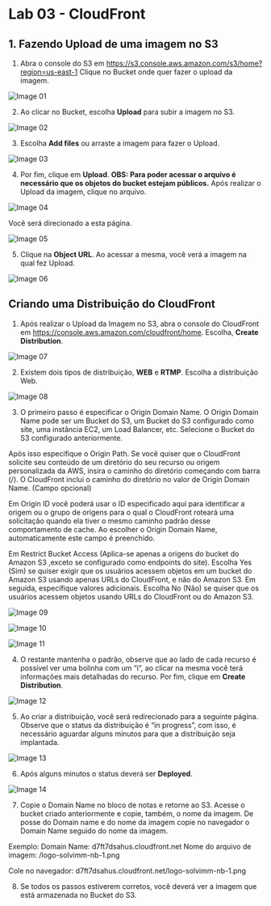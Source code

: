 # Lab 03 - CloudFront


## 1. Fazendo Upload de uma imagem no S3

1. Abra o console do S3 em  https://s3.console.aws.amazon.com/s3/home?region=us-east-1
Clique no Bucket onde quer fazer o upload da imagem.

![Image 01](https://d1b7vbmva6nnec.cloudfront.net/lab03/lab-03-cloudfront-01.png)

2. Ao clicar no Bucket, escolha **Upload** para subir a imagem no S3.

![Image 02](https://d1b7vbmva6nnec.cloudfront.net/lab03/lab-03-cloudfront-02.png)

3. Escolha **Add files** ou arraste a imagem para fazer o Upload.

![Image 03](https://d1b7vbmva6nnec.cloudfront.net/lab03/lab-03-cloudfront-03.png)

4. Por fim, clique em **Upload**.
**OBS: Para poder acessar o arquivo é necessário que os objetos do bucket estejam públicos.**
Após realizar o Upload da imagem, clique no arquivo.

![Image 04](https://d1b7vbmva6nnec.cloudfront.net/lab03/lab-03-cloudfront-04.png)

Você será direcionado a esta página.

![Image 05](https://d1b7vbmva6nnec.cloudfront.net/lab03/lab-03-cloudfront-05.png)

5. Clique na **Object URL**. Ao acessar a mesma, você verá a imagem na qual fez Upload.

![Image 06](https://d1b7vbmva6nnec.cloudfront.net/lab03/lab-03-cloudfront-06.png)


## Criando uma Distribuição do CloudFront

1. Após realizar o Upload da Imagem no S3, abra o console do CloudFront em https://console.aws.amazon.com/cloudfront/home.
Escolha, **Create Distribution**.

![Image 07](https://d1b7vbmva6nnec.cloudfront.net/lab03/lab-03-cloudfront-07.png)
 
2. Existem dois tipos de distribuição, **WEB** e **RTMP**. Escolha a distribuição Web.

![Image 08](https://d1b7vbmva6nnec.cloudfront.net/lab03/lab-03-cloudfront-08.png)

3. O primeiro passo é especificar o Origin Domain Name. O Origin Domain Name pode ser um Bucket do S3, um Bucket do S3 configurado como site, uma instância EC2, um Load Balancer, etc. Selecione o Bucket do S3 configurado anteriormente. 

Após isso especifique o Origin Path. Se você quiser que o CloudFront solicite seu conteúdo de um diretório do seu recurso ou origem personalizada da AWS, insira o caminho do diretório começando com barra (/). O CloudFront inclui o caminho do diretório no valor de Origin Domain Name. (Campo opcional)

Em Origin ID você poderá usar o ID especificado aqui para identificar a origem ou o grupo de origens para o qual o CloudFront roteará uma solicitação quando ela tiver o mesmo caminho padrão desse comportamento de cache. Ao escolher o Origin Domain Name, automaticamente este campo é preenchido.

Em Restrict Bucket Access (Aplica-se apenas a origens do bucket do Amazon S3 ,exceto se configurado como endpoints do site). Escolha Yes (Sim) se quiser exigir que os usuários acessem objetos em um bucket do Amazon S3 usando apenas URLs do CloudFront, e não do Amazon S3. Em seguida, especifique valores adicionais. Escolha No (Não) se quiser que os usuários acessem objetos usando URLs do CloudFront ou do Amazon S3.


![Image 09](https://d1b7vbmva6nnec.cloudfront.net/lab03/lab-03-cloudfront-09.png)

![Image 10](https://d1b7vbmva6nnec.cloudfront.net/lab03/lab-03-cloudfront-10.png)

![Image 11](https://d1b7vbmva6nnec.cloudfront.net/lab03/lab-03-cloudfront-11.png)


4. O restante mantenha o padrão, observe que ao lado de cada recurso é possível ver uma bolinha com um “i”, ao clicar na mesma você terá informações mais detalhadas do recurso.
Por fim, clique em **Create Distribution**.

![Image 12](https://d1b7vbmva6nnec.cloudfront.net/lab03/lab-03-cloudfront-12.png)

5. Ao criar a distribuição, você será redirecionado para a seguinte página. Observe que o status da distribuição é “in progress”, com isso, é necessário aguardar alguns minutos para que a distribuição seja implantada.

![Image 13](https://d1b7vbmva6nnec.cloudfront.net/lab03/lab-03-cloudfront-13.png)

6. Após alguns minutos o status deverá ser **Deployed**.

![Image 14](https://d1b7vbmva6nnec.cloudfront.net/lab03/lab-03-cloudfront-14.png)

7. Copie o Domain Name no bloco de notas e retorne ao S3. Acesse o bucket criado anteriormente e copie, também, o nome da imagem. De posse do Domain name e do nome da imagem copie no navegador o Domain Name seguido do nome da imagem. 

Exemplo:
Domain Name:  d7ft7dsahus.cloudfront.net
Nome do arquivo de imagem: /logo-solvimm-nb-1.png

Cole no navegador: d7ft7dsahus.cloudfront.net/logo-solvimm-nb-1.png

8. Se todos os passos estiverem corretos, você deverá ver a imagem que está armazenada no Bucket do S3.